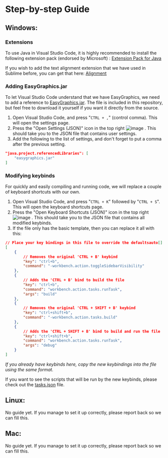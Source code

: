 # Step-by-step Guide

## Windows:
### **Extensions**
To use Java in Visual Studio Code, it is highly recommended to install the following extension pack (endorsed by Microsoft)
: [Extension Pack for Java](https://marketplace.visualstudio.com/items?itemName=vscjava.vscode-java-pack)

If you wish to add the text alignment extension that we have used in Sublime before, you can get that here: [Alignment](https://marketplace.visualstudio.com/items?itemName=annsk.alignment)

### **Adding EasyGraphics.jar**
To let Visual Studio Code understand that we have EasyGraphics, we need to add a reference to [EasyGraphics.jar](https://dbsys.info/programmering/easygraphics/nedlasting.html). The file is included in this repository, but feel free to download it yourself if you want it directly from the source.

1. Open Visual Studio Code, and press "`CTRL + ,`" (control comma). This will open the settings page.
1. Press the "Open Settings (JSON)" icon in the top right ![image](https://user-images.githubusercontent.com/26272249/135271284-cf0a5c26-1c04-4c2a-9e43-f02a081be00c.png)
. This should take you to the JSON file that contains user settings.
1. Add the following to the list of settings, and don't forget to put a comma after the previous setting.
```json
"java.project.referencedLibraries": [
    "easygraphics.jar"
]
```

### **Modifying keybinds**
For quickly and easily compiling and running code, we will replace a couple of keyboard shortcuts with our own.
1. Open Visual Studio Code, and press "`CTRL + K`" followed by "`CTRL + S`". This will open the keyboard shortcuts page.
1. Press the "Open Keyboard Shortcuts (JSON)" icon in the top right ![image](https://user-images.githubusercontent.com/26272249/135271284-cf0a5c26-1c04-4c2a-9e43-f02a081be00c.png)
. This should take you to the JSON file that contains all modified keybinds.
1. If the file only has the basic template, then you can replace it all with this:
```json
// Place your key bindings in this file to override the defaultsauto[]
[
    {
        // Removes the original 'CTRL + B' keybind
        "key": "ctrl+b",
        "command": "-workbench.action.toggleSidebarVisibility"
    },
    {
        // Adds the 'CTRL + B' bind to build the file
        "key": "ctrl+b",
        "command": "workbench.action.tasks.runTask",
        "args": "build"
    },
    {
        // Removes the original 'CTRL + SHIFT + B' keybind
        "key": "ctrl+shift+b",
        "command": "-workbench.action.tasks.build"
    },
    {
        // Adds the 'CTRL + SHIFT + B' bind to build and run the file
        "key": "ctrl+shift+b",
        "command": "workbench.action.tasks.runTask",
        "args": "debug"
    }
]
```
*If you already have keybinds here, copy the new keybindings into the file using the same format.*

If you want to see the scripts that will be run by the new keybinds, please check out the [tasks.json](.vscode/tasks.json) file.

## Linux:
No guide yet. If you manage to set it up correctly, please report back so we can fill this.

## Mac:
No guide yet. If you manage to set it up correctly, please report back so we can fill this.